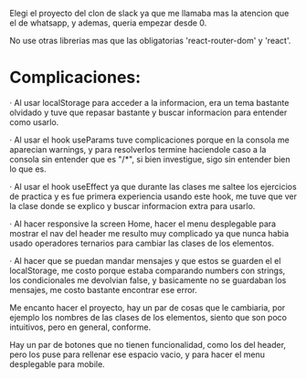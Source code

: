Elegi el proyecto del clon de slack ya que me llamaba mas la atencion que el de whatsapp, y ademas, queria empezar desde 0.

No use otras librerias mas que las obligatorias 'react-router-dom' y 'react'.

# Complicaciones:

· Al usar localStorage para acceder a la informacion, era un tema bastante olvidado y tuve que repasar bastante y buscar informacion para entender como usarlo.

· Al usar el hook useParams tuve complicaciones porque en la consola me aparecian warnings, y para resolverlos termine haciendole caso a la consola sin entender que es "/*", si bien investigue, sigo sin entender bien lo que es.

· Al usar el hook useEffect ya que durante las clases me saltee los ejercicios de practica y es fue primera experiencia usando este hook, me tuve que ver la clase donde se explico y buscar informacion extra para usarlo.

· Al hacer responsive la screen Home, hacer el menu desplegable para mostrar el nav del header me resulto muy complicado ya que nunca habia usado operadores ternarios para cambiar las clases de los elementos.

· Al hacer que se puedan mandar mensajes y que estos se guarden el el localStorage, me costo porque estaba comparando numbers con strings, los condicionales me devolvian false, y basicamente no se guardaban los mensajes, me costo bastante encontrar ese error.

Me encanto hacer el proyecto, hay un par de cosas que le cambiaria, por ejemplo los nombres de las clases de los elementos, siento que son poco intuitivos, pero en general, conforme.

Hay un par de botones que no tienen funcionalidad, como los del header, pero los puse para rellenar ese espacio vacio, y para hacer el menu desplegable para mobile.
